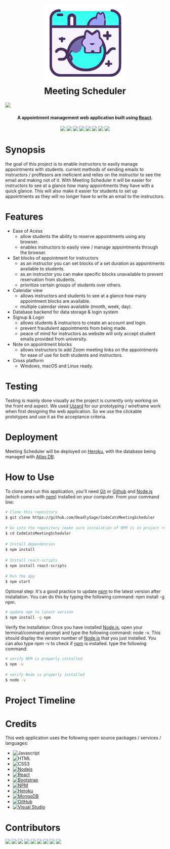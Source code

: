 <h1 align="center">
  <br>
  <a href="https://github.com/DeadlySage/CodeCatsMeetingScheduler"><img src="https://github.com/DeadlySage/CodeCatsMeetingScheduler/blob/main/public/project%20logo%20small%20border.png" alt="MeetingScheduler" width="250"></a>
  <br>
  Meeting Scheduler
  <br>
</h1>

![](https://github.com/DeadlySage/CodeCatsMeetingScheduler/blob/main/public/demo.gif)

<h4 align="center">A appointment management web application built using <a href="https://react.dev/" target="_blank">React</a>.</h4>

<p align="center">
  <a href= "#synopsis"><img src="https://img.shields.io/badge/Synopsis--ac67d1?style=for-the-badge&labelColor=2C3E50"></a> 
  <a href= "#features"><img src="https://img.shields.io/badge/Features--ac67d1?style=for-the-badge&labelColor=2C3E50"></a>
  <a href= "#testing"><img src="https://img.shields.io/badge/Testing--ac67d1?style=for-the-badge&labelColor=2C3E50"></a>
  <a href= "#deployment"><img src="https://img.shields.io/badge/Deployment--ac67d1?style=for-the-badge&labelColor=2C3E50"></a>
  <a href= "#how-to-use"><img src="https://img.shields.io/badge/How%20To%20Use--ac67d1?style=for-the-badge&labelColor=2C3E50"></a>
  <a href= "#project-timeline"><img src="https://img.shields.io/badge/Project%20Timeline--ac67d1?style=for-the-badge&labelColor=2C3E50"></a>
  <a href= "#credits"><img src="https://img.shields.io/badge/Credits--ac67d1?style=for-the-badge&labelColor=2C3E50"></a>
  <a href= "#contributors"><img src="https://img.shields.io/badge/Contributors--ac67d1?style=for-the-badge&labelColor=2C3E50"></a>
</p>


# Synopsis 

the goal of this project is to enable instructors to easily manage appointments with students. current methods of sending emails to instructors / proffesors are ineficient and relies on the instructor to see the email and making not of it. With Meeting Scheduler it will be easier for instructors to see at a glance how many appointments they have with a quick glance. This will also make it easier for students to set up appointments as they will no longer have to write an email to the instructors. 

# Features

* Ease of Acess
  - allow students the ability to reserve appointments using any browser.
  - enables instructors to easily view / manage appointments through the browser.
* Set blocks of appointment for instructors
  - as an instructor you can set blocks of a set duration as appointments available to students.
  - as an instructor you can make specific blocks unavailable to prevent reservation from students.
  - prioritize certain groups of students over others.
* Calendar view
  - allows instructors and students to see at a glance how many appointment blocks are available.
  - multiple calendar views available (month, week, day).
* Database backend for data storage & login system
* Signup & Login
  - allows students & instructors to create an account and login.
  - prevent fraudulent appointments from being made.
  - peace of mind for instructors as website will only accept student emails provided from university. 
* Note on appointment blocks
  - allows instructors to add Zoom meeting links on the appointments for ease of use for both students and instructors.
* Cross platform
  - Windows, macOS and Linux ready.

# Testing

Testing is mainly done visually as the project is currently only working on the front end aspect. We used [Uizard](https://uizard.io/) for our prototyping / wireframe work when first designing the web application. So we use the clickable prototypes and use it as the acceptance criteria. 

# Deployment

Meeting Scheduler will be deployed on [Heroku](https://www.heroku.com/), with the database being managed with [Atlas DB](https://www.mongodb.com/atlas/database).

# How to Use

To clone and run this application, you'll need [Git](https://git-scm.com) or [Github](https://github.com/) and [Node.js](https://nodejs.org/en/download/) (which comes with [npm](http://npmjs.com)) installed on your computer. From your command line:

```bash
# Clone this repository
$ git clone https://github.com/DeadlySage/CodeCatsMeetingScheduler

# Go into the repository (make sure instalation of NPM is in project repository)
$ cd CodeCatsMeetingScheduler

# Install dependencies
$ npm install

# Install react-scripts
$ npm install react-scripts

# Run the app
$ npm start

```

Optional step: It's a good practice to update [npm](http://npmjs.com) to the latest version after installation. You can do this by typing the following command: npm install -g npm.

```bash
# update npm to latest version
$ npm install -g npm

```

Verify the installation: Once you have installed [Node.js](https://nodejs.org/en), open your terminal/command prompt and type the following command: node -v. This should display the version number of [Node.js](https://nodejs.org/en) that you just installed. You can also type npm -v to check if [npm](http://npmjs.com) is installed. type the following command: 

```bash
# verify NPM is properly installed
$ npm -v

# verify Node is properly installed
$ node -v

```

# Project Timeline



# Credits

This web application uses the following open source packages / services / languages:

- ![Javascript](https://img.shields.io/badge/Javascript-F0DB4F?style=for-the-badge&labelColor=black&logo=javascript&logoColor=F0DB4F)
- ![HTML](https://img.shields.io/badge/HTML5-E34F26?style=for-the-badge&logo=html5&logoColor=white)
- ![CSS3](https://img.shields.io/badge/CSS3-1572B6?style=for-the-badge&logo=css3&logoColor=white)
- [![Nodejs](https://img.shields.io/badge/Nodejs-3C873A?style=for-the-badge&labelColor=black&logo=node.js&logoColor=3C873A)](https://nodejs.org/en)
- [![React](https://img.shields.io/badge/-React-61DBFB?style=for-the-badge&labelColor=black&logo=react&logoColor=61DBFB)](https://react.dev/)
- [![Bootstrap](https://img.shields.io/badge/bootstrap-%23563D7C.svg?style=for-the-badge&logo=bootstrap&logoColor=white)](https://getbootstrap.com/)
- [![NPM](https://img.shields.io/badge/NPM-%23CB3837.svg?style=for-the-badge&logo=npm&logoColor=white)](https://www.npmjs.com/)
- [![Heroku](https://img.shields.io/badge/heroku-%23430098.svg?style=for-the-badge&logo=heroku&logoColor=white)](https://www.heroku.com/)
- [![MongoDB](https://img.shields.io/badge/MongoDB-4EA94B?style=for-the-badge&logo=mongodb&logoColor=white)](https://www.mongodb.com/atlas/database)
- [![GitHub](https://img.shields.io/badge/github-%23121011.svg?style=for-the-badge&logo=github&logoColor=white)](https://github.com/)
- [![Visual Studio](https://img.shields.io/badge/Visual%20Studio-5C2D91.svg?style=for-the-badge&logo=visual-studio&logoColor=white)](https://code.visualstudio.com/)

# Contributors

[![](https://img.shields.io/badge/Adrian%20Tandiono-DEV-cyan?style=for-the-badge&labelColor=2C3E50)](https://github.com/DeadlySage)
[![](https://img.shields.io/badge/Andrew%20Abella-DEV-cyan?style=for-the-badge&labelColor=2C3E50)](https://github.com/andrewabe1)
[![](https://img.shields.io/badge/Rick%20Ammann-DEV-cyan?style=for-the-badge&labelColor=2C3E50)](https://github.com/rickramen)
[![](https://img.shields.io/badge/Derrick%20Seals--Belton-DEV-cyan?style=for-the-badge&labelColor=2C3E50)](https://github.com/dseals0055)
[![](https://img.shields.io/badge/Lam%20Phan-DEV-cyan?style=for-the-badge&labelColor=2C3E50)](https://github.com/lamphancs)
[![](https://img.shields.io/badge/Nick%20Bailey-DEV-cyan?style=for-the-badge&labelColor=2C3E50)](https://github.com/bigboibailey)
[![](https://img.shields.io/badge/Jonathan%20Bui-DEV-cyan?style=for-the-badge&labelColor=2C3E50)](https://github.com/iubs)
[![](https://img.shields.io/badge/Michael%20Lawler-DEV-cyan?style=for-the-badge&labelColor=2C3E50)](https://github.com/lawz4)
[![](https://img.shields.io/badge/Albert%20Forbes-DEV-cyan?style=for-the-badge&labelColor=2C3E50)](https://github.com/Albies42)
